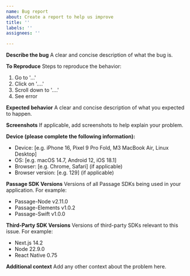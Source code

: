 ```yaml
---
name: Bug report
about: Create a report to help us improve
title: ''
labels: ''
assignees: ''

---
```


**Describe the bug**
A clear and concise description of what the bug is.

**To Reproduce**
Steps to reproduce the behavior:
1. Go to '...'
2. Click on '....'
3. Scroll down to '....'
4. See error

**Expected behavior**
A clear and concise description of what you expected to happen.

**Screenshots**
If applicable, add screenshots to help explain your problem.

**Device (please complete the following information):**
 - Device: [e.g. iPhone 16, Pixel 9 Pro Fold, M3 MacBook Air, Linux Desktop]
 - OS: [e.g. macOS 14.7, Android 12, iOS 18.1]
 - Browser: [e.g. Chrome, Safari] (if applicable)
 - Browser version: [e.g. 129] (if applicable)

**Passage SDK Versions**
Versions of all Passage SDKs being used in your application. For example:
- Passage-Node v2.11.0
- Passage-Elements v1.0.2
- Passage-Swift v1.0.0

**Third-Party SDK Versions**
Versions of third-party SDKs relevant to this issue. For example:
- Next.js 14.2
- Node 22.9.0
- React Native 0.75

**Additional context**
Add any other context about the problem here.
